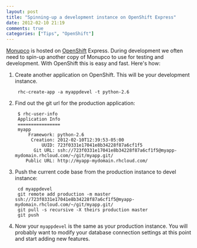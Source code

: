 ```yaml
---
layout: post
title: "Spinning-up a development instance on OpenShift Express"
date: 2012-02-10 21:19
comments: true
categories: ["Tips", "OpenShift"]
---
```


[Monupco](http://monupco.com) is hosted on [OpenShift](http://openshift.redhat.com) Express.
During development we often need to spin-up another copy of Monupco to use for testing and development.
With OpenShift this is easy and fast. Here's how:

1. Create another application on OpenShift. This will be your development instance.

        rhc-create-app -a myappdevel -t python-2.6

1. Find out the git url for the production application:

        $ rhc-user-info
        Application Info
        ================
        myapp
            Framework: python-2.6
             Creation: 2012-02-10T12:39:53-05:00
                 UUID: 723f0331e17041e8b34228f87a6cf1f5
              Git URL: ssh://723f0331e17041e8b34228f87a6cf1f5@myapp-mydomain.rhcloud.com/~/git/myapp.git/
           Public URL: http://myapp-mydomain.rhcloud.com/

1. Push the current code base from the production instance to devel instance:

        cd myappdevel
        git remote add production -m master ssh://723f0331e17041e8b34228f87a6cf1f5@myapp-mydomain.rhcloud.com/~/git/myapp.git/
        git pull -s recursive -X theirs production master
        git push

1. Now your `myappdevel` is the same as your production instance. You will probably want to
modify your database connection settings at this point and start adding new features.

